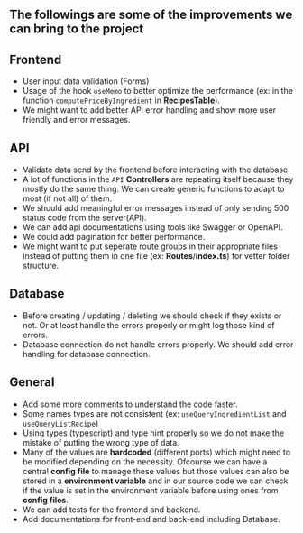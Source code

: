 ## The followings are some of the improvements we can bring to the project

## Frontend
- User input data validation (Forms)
- Usage of the hook `useMemo` to better optimize the performance (ex: in the function `computePriceByIngredient` in **RecipesTable**).
- We might want to add better API error handling and show more user friendly and error messages.

## API
- Validate data send by the frontend before interacting with the database
- A lot of functions in the `API` **Controllers** are repeating itself because they mostly do the same thing. We can create generic functions to adapt to most (if not all) of them.
- We should add meaningful error messages instead of only sending 500 status code from the server(API).
- We can add api documentations using tools like Swagger or OpenAPI.
- We could add pagination for better performance.
- We might want to put seperate route groups in their appropriate files instead of putting them in one file (ex: **Routes**/**index.ts**) for vetter folder structure.

## Database
- Before creating / updating / deleting we should check if they exists or not. Or at least handle the errors properly or might log those kind of errors.
- Database connection do not handle errors properly. We should add error handling for database connection.

## General
- Add some more comments to understand the code faster.
- Some names types are not consistent (ex: `useQueryIngredientList` and `useQueryListRecipe`)
- Using types (typescript) and type hint properly so we do not make the mistake of putting the wrong type of data.
- Many of the values are **hardcoded** (different ports) which might need to be modified depending on the necessity. Ofcourse we can have a central **config file** to manage these values but those values can also be stored in a **environment variable** and in our source code we can check if the value is set in the environment variable before using ones from **config files**.
- We can add tests for the frontend and backend.
- Add documentations for front-end and back-end including Database.
